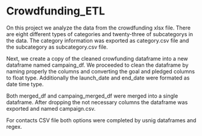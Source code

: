 # Crowdfunding_ETL

On this project we analyze the data from the crowdfunding xlsx file. 
There are eight different types of categories and twenty-three of subcategorys in the data. The category information was exported as category.csv file and the subcategory as subcategory.csv file. 

Next, we create a copy of the cleaned crowfunding dataframe into a new dataframe named campaing_df. We proceeded to clean the dataframe by naming properly the columns and converting the goal and pledged columns to float type. Additionally the launch_date and end_date were formated as date time type. 

Both merged_df and campaing_merged_df were merged into a single dataframe. After dropping the not necessary columns the dataframe was exported and named campaign.csv. 

For contacts CSV file both options were completed by usnig dataframes and regex. 
